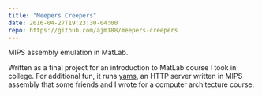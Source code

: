 ```yaml
---
title: "Meepers Creepers"
date: 2016-04-27T19:23:30-04:00
repo: https://github.com/ajm188/meepers-creepers
---
```


MIPS assembly emulation in MatLab.

Written as a final project for an introduction to MatLab course I took in college.
For additional fun, it runs [yams], an HTTP server written in MIPS assembly that
some friends and I wrote for a computer architecture course.

[yams]: https://github.com/brenns10/yams
